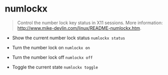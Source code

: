 # numlockx
> Control the number lock key status in X11 sessions.
> More information: <http://www.mike-devlin.com/linux/README-numlockx.htm>.

- Show the current number lock status
`numlockx status`

- Turn the number lock on
`numlockx on`

- Turn the number lock off
`numlockx off`

- Toggle the current state
`numlockx toggle`
